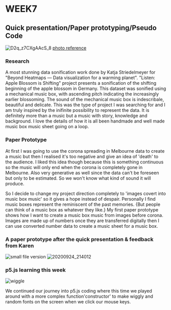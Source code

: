# WEEK7

## Quick presentation/Paper prototyping/Pseudo Code



![D2q_z7CXgAAcS_8](https://user-images.githubusercontent.com/68723268/96746976-7bddce00-1413-11eb-9260-5b8e41d471c2.jpg)
[photo reference](https://twitter.com/moritz_stefaner/status/1110912065538019329/photo/1)

### Research

A most stunning data sonification work done by Katja Striedelmeyer for "Beyond Heatmaps — Data visualization for a warming planet". "Listen: Apple Blossom is Shifting" project presents a sonification of the shifting beginning of the apple blossom in Germany. This dataset was sonified using a mechanical music box, with ascending pitch indicating the increasingly earlier blossoming. The sound of the mechanical music box is indescribale, beautiful and delicate. This was the type of project I was searching for and I am truly inspired by the inifinite possibility to represent the data. It is definitely more than a music but a music with story, knowledge and background. I love the details of how it is all been handmade and well made music box music sheet going on a loop.

### Paper Prototype

At first I was going to use the corona spreading in Melbourne data to create a music but then I realised it's too negative and give an idea of 'death' to the audience. I liked this idea though because this is something continuous so the music will only end when the corona is completely gone in Melbourne. Also very generative as well since the data can't be foreseen but only to be estimated. So we won't know what kind of sound it will produce.

So I decide to change my project direction completely to 'images covert into music box music' so it gives a hope instead of despair. Personally I find music boxes represent the reminiscent of the past memories. {But people can think of a music box as whatever they like.} My first paper prototype shows how I want to create a music box music from images before corona.
Images are made up of numbers once they are transferred digitally then I can use converted number data to create a music sheet for a music box.

### A paper prototype after the quick presentation & feedback from Karen
![small file version](https://user-images.githubusercontent.com/68723268/96743967-41266680-1410-11eb-9f09-4b28bcfb5c9b.JPG) 
![20200924_214012](https://user-images.githubusercontent.com/68723268/96744566-ea6d5c80-1410-11eb-88e9-dfe00642c268.gif)

### p5.js learning this week
![wiggle](https://user-images.githubusercontent.com/68723268/96751855-708da100-1419-11eb-965e-6224176e0e3b.JPG)

We continued our journey into p5.js coding where this time we played around with a more complex function'constructor' to make wiggly and random fonts on the screen when we click our mouse keys.
